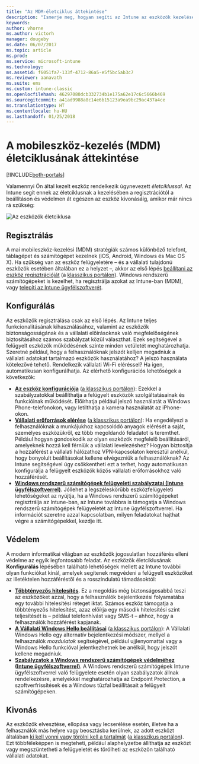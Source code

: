 ```yaml
---
title: "Az MDM-életciklus áttekintése"
description: "Ismerje meg, hogyan segíti az Intune az eszközök kezelését a teljes életciklusuk alatt a regisztrációtól a beállításon át a végső kivonásig."
keywords: 
author: vhorne
ms.author: victorh
manager: dougeby
ms.date: 06/07/2017
ms.topic: article
ms.prod: 
ms.service: microsoft-intune
ms.technology: 
ms.assetid: f6051fa7-133f-4712-86a5-e5f5bc5ab3c7
ms.reviewer: aanavath
ms.suite: ems
ms.custom: intune-classic
ms.openlocfilehash: 46297080dcb332734b1e175a62e17c6c5666b469
ms.sourcegitcommit: a41ad9988a8c14e6b15123a9ea9bc29ac437a4ce
ms.translationtype: HT
ms.contentlocale: hu-HU
ms.lasthandoff: 01/25/2018
---
```

# <a name="overview-of-the-mobile-device-management-mdm-lifecycle"></a>A mobileszköz-kezelés (MDM) életciklusának áttekintése

[!INCLUDE[both-portals](./includes/note-for-both-portals.md)]

Valamennyi Ön által kezelt eszköz rendelkezik úgynevezett *életciklussal*. Az Intune segít ennek az életciklusnak a kezelésében a regisztrációtól a beállításon és védelmen át egészen az eszköz kivonásáig, amikor már nincs rá szükség:

![Az eszközök életciklusa](./media/device-lifecycle.png "Az eszközök életciklusa az Intune-ban")

## <a name="enroll"></a>Regisztrálás
A mai mobileszköz-kezelési (MDM) stratégiák számos különböző telefont, táblagépet és számítógépet kezelnek (iOS, Android, Windows és Mac OS X). Ha szükség van az eszköz felügyeletére – és a vállalati tulajdonú eszközök esetében általában ez a helyzet –, akkor az első lépés [beállítani az eszköz regisztrációját](device-enrollment.md) (a [klasszikus portálon](/intune-classic/deploy-use/enroll-devices-in-microsoft-intune)). Windows rendszerű számítógépeket is kezelhet, ha regisztrálja azokat az Intune-ban (MDM), vagy [telepíti az Intune ügyfélszoftverét](/intune-classic/deploy-use/manage-windows-pcs-with-microsoft-intune).

## <a name="configure"></a>Konfigurálás
Az eszközök regisztrálása csak az első lépés. Az Intune teljes funkcionalitásának kihasználásához, valamint az eszközök biztonságosságának és a vállalati előírásoknak való megfelelőségének biztosításához számos szabályzat közül választhat. Ezek segítségével a felügyelt eszközök működésének szinte minden vetületét meghatározhatja. Szeretné például, hogy a felhasználóknak jelszót kelljen megadniuk a vállalati adatokat tartalmazó eszközök használatához? A jelszó használata kötelezővé tehető. Rendelkezik vállalati Wi-Fi eléréssel? Ha igen, automatikusan konfigurálhatja. Az elérhető konfigurációs lehetőségek a következők:

- [**Az eszköz konfigurációja**](device-profiles.md) ([a klasszikus portálon](/intune-classic/deploy-use/manage-settings-and-features-on-your-devices-with-microsoft-intune-policies)): Ezekkel a szabályzatokkal beállíthatja a felügyelt eszközök szolgáltatásainak és funkcióinak működését. Előírhatja például jelszó használatát a Windows Phone-telefonokon, vagy letilthatja a kamera használatát az iPhone-okon.
- [**Vállalati erőforrások elérése**](device-profiles.md) ([a klasszikus portálon](/intune-classic/deploy-use/enable-access-to-company-resources-with-microsoft-intune)): Ha engedélyezi a felhasználóknak a munkájukhoz kapcsolódó anyagok elérését a saját, személyes eszközükről, ez több megoldandó feladatot is teremthet. Például hogyan gondoskodik az olyan eszközök megfelelő beállításáról, amelyeknek hozzá kell férniük a vállalati levelezéshez? Hogyan biztosítja a hozzáférést a vállalati hálózathoz VPN-kapcsolaton keresztül anélkül, hogy bonyolult beállításokat kellene elvégezniük a felhasználóknak? Az Intune segítségével úgy csökkentheti ezt a terhet, hogy automatikusan konfigurálja a felügyelt eszközök közös vállalati erőforrásokhoz való hozzáférését.
- [**Windows rendszerű számítógépek felügyeleti szabályzatai (Intune ügyfélszoftverrel)**](/intune-classic/deploy-use/common-windows-pc-management-tasks-with-the-microsoft-intune-computer-client). Jóllehet a legszéleskörűbb eszközfelügyeleti lehetőségeket az nyújtja, ha a Windows rendszerű számítógépeket regisztrálja az Intune-ban, az Intune továbbra is támogatja a Windows rendszerű számítógépek felügyeletét az Intune ügyfélszoftverrel. Ha információt szeretne azzal kapcsolatban, milyen feladatokat hajthat végre a számítógépekkel, kezdje itt.

## <a name="protect"></a>Védelem
A modern informatikai világban az eszközök jogosulatlan hozzáférés elleni védelme az egyik legfontosabb feladat. Az eszközök életciklusának **Konfigurálás** lépésében található lehetőségek mellett az Intune további olyan funkciókat kínál, amelyek segítenek megvédeni a felügyelt eszközöket az illetéktelen hozzáféréstől és a rosszindulatú támadásoktól:
- [**Többtényezős hitelesítés**](/intune-classic/deploy-use/protect-your-devices-with-microsoft-intune). Ez a megoldás még biztonságosabbá teszi az eszközöket azzal, hogy a felhasználók bejelentkezési folyamatába egy további hitelesítési réteget iktat. Számos eszköz támogatja a többtényezős hitelesítést, azaz előírja egy második hitelesítési szint teljesítését is – például telefonhívást vagy SMS-t – ahhoz, hogy a felhasználók hozzáférést kapjanak.
- [**A Vállalati Windows Hello beállításai**](windows-hello.md) ([a klasszikus portálon](/intune-classic/deploy-use/control-microsoft-passport-settings-on-devices-with-microsoft-intune)): A Vállalati Windows Hello egy alternatív bejelentkezési módszer, mellyel a felhasználók *mozdulatok* segítségével, például ujjlenyomattal vagy a Windows Hello funkcióval jelentkezhetnek be anélkül, hogy jelszót kellene megadniuk.
- [**Szabályzatok a Windows rendszerű számítógépek védelméhez (Intune ügyfélszoftverrel)**](/intune-classic/deploy-use/policies-to-protect-windows-pcs-in-microsoft-intune). A Windows rendszerű számítógépek Intune ügyfélszoftverrel való felügyelete esetén olyan szabályzatok állnak rendelkezésre, amelyekkel meghatározhatja az Endpoint Protection, a szoftverfrissítések és a Windows tűzfal beállításait a felügyelt számítógépeken.

## <a name="retire"></a>Kivonás
Az eszközök elvesztése, ellopása vagy lecserélése esetén, illetve ha a felhasználók más helyre vagy beosztásba kerülnek, az adott eszközt általában [ki kell vonni vagy törölni kell a tartalmát](device-management.md) ([a klasszikus portálon](/intune-classic/deploy-use/use-remote-wipe-to-help-protect-data-using-microsoft-intune)). Ezt többféleképpen is megteheti, például alaphelyzetbe állíthatja az eszközt vagy megszüntetheti a felügyeletét és törölheti az eszközön található vállalati adatokat.
